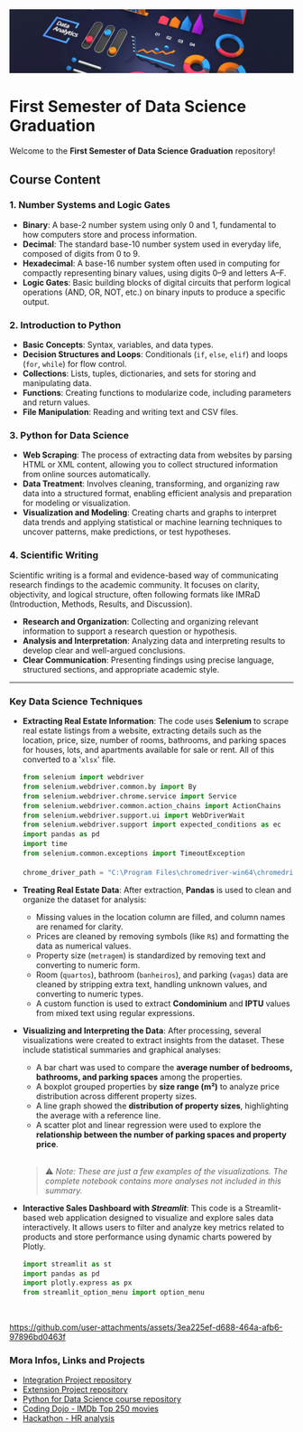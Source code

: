 <img alt="" src="/Assets/banner.png">

# First Semester of Data Science Graduation

Welcome to the **First Semester of Data Science Graduation** repository!

## Course Content

### 1. Number Systems and Logic Gates
- **Binary**: A base-2 number system using only 0 and 1, fundamental to how computers store and process information.  
- **Decimal**: The standard base-10 number system used in everyday life, composed of digits from 0 to 9.  
- **Hexadecimal**: A base-16 number system often used in computing for compactly representing binary values, using digits 0–9 and letters A–F.  
- **Logic Gates**: Basic building blocks of digital circuits that perform logical operations (AND, OR, NOT, etc.) on binary inputs to produce a specific output.

### 2. Introduction to Python
- **Basic Concepts**: Syntax, variables, and data types.
- **Decision Structures and Loops**: Conditionals (`if`, `else`, `elif`) and loops (`for`, `while`) for flow control.
- **Collections**: Lists, tuples, dictionaries, and sets for storing and manipulating data.
- **Functions**: Creating functions to modularize code, including parameters and return values.
- **File Manipulation**: Reading and writing text and CSV files.

### 3. Python for Data Science
- **Web Scraping**: The process of extracting data from websites by parsing HTML or XML content, allowing you to collect structured information from online sources automatically.  
- **Data Treatment**: Involves cleaning, transforming, and organizing raw data into a structured format, enabling efficient analysis and preparation for modeling or visualization.  
- **Visualization and Modeling**: Creating charts and graphs to interpret data trends and applying statistical or machine learning techniques to uncover patterns, make predictions, or test hypotheses.

### 4. Scientific Writing
Scientific writing is a formal and evidence-based way of communicating research findings to the academic community. It focuses on clarity, objectivity, and logical structure, often following formats like IMRaD (Introduction, Methods, Results, and Discussion).

- **Research and Organization**: Collecting and organizing relevant information to support a research question or hypothesis.  
- **Analysis and Interpretation**: Analyzing data and interpreting results to develop clear and well-argued conclusions.  
- **Clear Communication**: Presenting findings using precise language, structured sections, and appropriate academic style.

---

### Key Data Science Techniques

- **Extracting Real Estate Information**: The code uses **Selenium** to scrape real estate listings from a website, extracting details such as the location, price, size, number of rooms, bathrooms, and parking spaces for houses, lots, and apartments available for sale or rent. 
  All of this converted to a '`xlsx`' file.

  ```python
  from selenium import webdriver
  from selenium.webdriver.common.by import By
  from selenium.webdriver.chrome.service import Service
  from selenium.webdriver.common.action_chains import ActionChains
  from selenium.webdriver.support.ui import WebDriverWait
  from selenium.webdriver.support import expected_conditions as ec
  import pandas as pd
  import time
  from selenium.common.exceptions import TimeoutException

  chrome_driver_path = "C:\Program Files\chromedriver-win64\chromedriver-win64\chromedriver.exe"
  ```

- **Treating Real Estate Data**: After extraction, **Pandas** is used to clean and organize the dataset for analysis:

  - Missing values in the location column are filled, and column names are renamed for clarity.
  - Prices are cleaned by removing symbols (like `R$`) and formatting the data as numerical values.
  - Property size (`metragem`) is standardized by removing text and converting to numeric form.
  - Room (`quartos`), bathroom (`banheiros`), and parking (`vagas`) data are cleaned by stripping extra text, handling unknown values, and converting to numeric types.
  - A custom function is used to extract **Condominium** and **IPTU** values from mixed text using regular expressions.
    
- **Visualizing and Interpreting the Data**: After processing, several visualizations were created to extract insights from the dataset. These include statistical summaries and graphical analyses:

  - A bar chart was used to compare the **average number of bedrooms, bathrooms, and parking spaces** among the properties.
  - A boxplot grouped properties by **size range (m²)** to analyze price distribution across different property sizes.
  - A line graph showed the **distribution of property sizes**, highlighting the average with a reference line.
  - A scatter plot and linear regression were used to explore the **relationship between the number of parking spaces and property price**.
    
  <br>
  
  > ⚠️ *Note: These are just a few examples of the visualizations. The complete notebook contains more analyses not included in this summary.*

- **Interactive Sales Dashboard with *Streamlit***: This code is a Streamlit-based web application designed to visualize and explore sales data interactively. It allows users to filter and analyze key metrics related to products and store performance using dynamic charts powered by Plotly.
  ``` python
  import streamlit as st
  import pandas as pd
  import plotly.express as px
  from streamlit_option_menu import option_menu
  ```
  <img alt="" src="/Assets/Streamlit.mp4">

https://github.com/user-attachments/assets/3ea225ef-d688-464a-afb6-97896bd0463f

### Mora Infos, Links and Projects
- [Integration Project repository]()
- [Extension Project repository](https://github.com/GabrDeme/Waste-Data-SP)
- [Python for Data Science course repository](https://github.com/GabrDeme/PPDS-2024)
- [Coding Dojo - IMDb Top 250 movies](https://github.com/GabrDeme/2025-1S-1CD/tree/main/Sprint2/coding_dojo)
- [Hackathon - HR analysis](https://github.com/GabrDeme/2025-1S-1CD/tree/main/Sprint3/hackaton)
